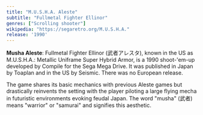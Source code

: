 ```yaml
---
title: "M.U.S.H.A. Aleste"
subtitle: "Fullmetal Fighter Ellinor"
genres: ["Scrolling shooter"]
wikipedia: "https://segaretro.org/M.U.S.H.A."
release: '1990'
---
```

**Musha Aleste**: Fullmetal Fighter Ellinor (武者アレスタ), known in the US as M.U.S.H.A.: Metallic Uniframe Super Hybrid Armor, is a 1990 shoot-'em-up developed by Compile for the Sega Mega Drive. It was published in Japan by Toaplan and in the US by Seismic. There was no European release.

The game shares its basic mechanics with previous Aleste games but drastically reinvents the setting with the player piloting a large flying mecha in futuristic environments evoking feudal Japan. The word "musha" (武者) means "warrior" or "samurai" and signifies this aesthetic.  